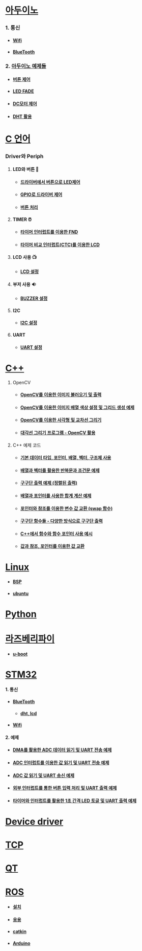 # [아두이노](./Arduino/)
### 1. 통신
- #### [Wifi](./Arduino/esp8266/)
- #### [BlueTooth](./Arduino/examples/BT-HC06-Basic/)
### 2. [아두이노 예제들](./Arduino/examples/)
- #### [버튼 제어](./Arduino/examples/DigitalReadSerial_button_led/)
- #### [LED FADE](./Arduino//examples/Fade/Fade/)
- #### [DC모터 제어](./Arduino/examples/iot_client_bluetooth_dcMotor/)
- #### [DHT 활용](./Arduino/examples/wifi_lcd_cds_servo_detach_dht11_clock_pwm_dcmotor/)
# [C 언어](./C/avr/)
### Driver와 Periph
1. #### LED와 버튼 :rotating_light:
    - #### [드라이버에서 버튼으로 LED제어](./C/avr/730class1/730class1/)
    - #### [GPIO로 드라이버 제어](./C/avr/730classpractice/730classpractice/)
    - #### [버튼 처리](./C/avr/730lastgpio/730lastgpio/)
2. #### TIMER :alarm_clock:
    - #### [타이머 인터럽트를 이용한 FND](./C/avr/0801time1/731time1/)
    - #### [타이머 비교 인터럽트(CTC)를 이용한 LCD](./C/avr/0801timeclock/731time1/)
3. #### LCD 사용 :tv:
    - #### [LCD 설정](./C/avr/0802lcdclass/0802lcdclass/)
4. #### 부저 사용 :sound:
    - #### [BUZZER 설정](./C/avr/0805Buzzeroriginal/0805Buzzer/)
5. #### I2C
    - #### [I2C 설정](./C/avr/0805I2C/0805I2C/)
6. #### UART
    - #### [UART 설정](./C/avr/0806UART/0806UART/)
    
# [C++](./C++/Color/0812Pink/)
1. OpenCV
    - #### [OpenCV를 이용한 이미지 불러오기 및 출력](./C++/Color/0812Pink/C++_lecture_00/)
    - #### [OpenCV를 이용한 이미지 배열 색상 설정 및 그리드 생성 예제](./C++/Color/0812Pink/C++_Lecture_05_GUGUDANFromImage/)
    - #### [OpenCV를 이용한 사각형 및 교차선 그리기](./C++/Color/0812Pink/C++_Lecture_05_PointerFromImage/)
    - #### [대각선 그리기 프로그램 - OpenCV 활용](./C++/Color/0812Pink/C++_Lecture_06_DrawPixels/)

2. C++ 예제 코드
    - #### [기본 데이터 타입, 포인터, 배열, 벡터, 구조체 사용](./C++/Color/0812Pink/C++_lecture_01/)
    - #### [배열과 벡터를 활용한 반복문과 조건문 예제](./C++/Color/0812Pink/C++_lecture_02_Forif/)
    - #### [구구단 출력 예제 (정렬된 출력)](./C++/Color/0812Pink/C++_lecture_03_GUGUDAN/)
    - #### [배열과 포인터를 사용한 합계 계산 예제](./C++/Color/0812Pink/C++_Lecture_04_Pointer/)
    - #### [포인터와 참조를 이용한 변수 값 교환 (swap 함수)](./C++/Color/0812Pink/C++_Lecture_05_PointerSwap/)
    - #### [구구단 함수들 - 다양한 방식으로 구구단 출력](./C++/Color/0812Pink/C++_Lecture_07_Function_GUGUDAN/)
    - #### [C++에서 함수와 함수 포인터 사용 예시](./C++/Color/0812Pink/C++_Lecture_07_Function/)
    - #### [값과 참조, 포인터를 이용한 값 교환](./C++/Color/0812Pink/C++_Lecture_07_Function_Parmas/)

# [Linux](./Linux/)
- #### [BSP](./Linux/BSP/)
- #### [ubuntu](./Linux/ubuntu/)


# [Python](./Python/)

# [라즈베리파이](./RaspberryPi/)

- #### [u-boot](./RaspberryPi/u-boot/)

# [STM32](./stm/)
#### 1. 통신
- #### [BlueTooth](./stm/Examples/nucleo_f411re_uart2_printf_uart6_bt/)
    - #### [dht, lcd](./stm/Examples/nucleo_f411re_uart2_printf_uart6_bt_clcd_dht11/)
- #### [Wifi](./stm/Examples/nucleo_f411re_uart2_printf_uart6_wifi_tm3_adc2ch/)
#### 2. 예제
- #### [DMA를 활용한 ADC 데이터 읽기 및 UART 전송 예제](./stm/Examples/adc1_in0_in1_DMA/)
- #### [ADC 인터럽트를 이용한 값 읽기 및 UART 전송 예제](./stm/Examples/adc1_in0_in1_Interrupt/)
- #### [ADC 값 읽기 및 UART 송신 예제](./stm/Examples/adc1_in0_in1_Polling/)
- #### [외부 인터럽트를 통한 버튼 입력 처리 및 UART 출력 예제](./stm/Examples/exti_PC0_3/)
- #### [타이머와 인터럽트를 활용한 1초 간격 LED 토글 및 UART 출력 예제](./stm/Examples/tim3_1ms/)

# [Device driver](./device_driver/drivers/)

# [TCP](./TCPIP_Src/)

# [QT](./QT/)

# [ROS](./ros/)
- #### [설치](./ros/설치/)
- #### [응용](./ros/응용/)
- #### [catkin](./ros/catkin/)
- #### [Arduino](./ros/Arduino/)

